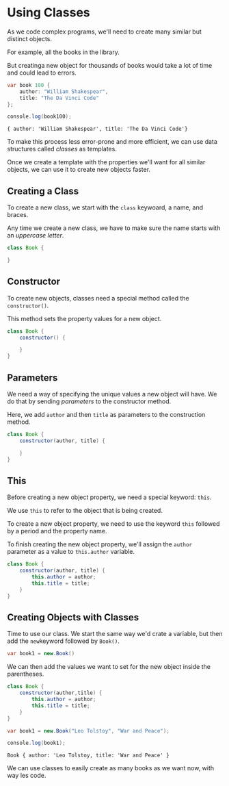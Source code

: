 # Using Classes

As we code complex programs, we'll need to create many similar but distinct objects. 

For example, all the books in the library.

But creatinga new object for thousands of books would take a lot of time and could lead to errors.

```java
var book 100 {
    author: "William Shakespear",
    title: "The Da Vinci Code"
};

console.log(book100);
```
```
{ author: 'William Shakespear', title: 'The Da Vinci Code'}
```

To make this process less error-prone and more efficient, we can use data structures called *classes* as templates.

Once we create a template with the properties we'll want for all similar objects, we can use it to create new objects faster.

## Creating a Class

To create a new class, we start with the `class` keywoard, a name, and braces.

Any time we create a new class, we have to make sure the name starts with an *uppercase letter*.


```java
class Book {

}
```

## Constructor

To create new objects, classes need a special method called the `constructor()`.

This method sets the property values for a new object.

```java
class Book {
    constructor() {

    }
}
```

## Parameters
We need a way of specifying the unique values a new object will have. We do that by sending *parameters* to the constructor method.

Here, we add `author` and then `title` as parameters to the construction method.

```java
class Book {
    constructor(author, title) {

    }
}
```
## This

Before creating a new object property, we need a special keyword: `this`.

We use `this` to refer to the object that is being created.

To create a new object property, we need to use the keyword `this` followed by a period and the property name.

To finish creating the new object property, we'll assign the `author` parameter as a value to `this.author` variable.

```java
class Book {
    constructor(author, title) {
        this.author = author;
        this.title = title;
    }
}
```

## Creating Objects with Classes

Time to use our class. We start the same way we'd crate a variable, but then add the `new`keyword followed by `Book()`.

```java
var book1 = new.Book()
```

We can then add the values we want to set for the new object inside the parentheses.

```java
class Book {
    constructor(author,title) {
        this.author = author;
        this.title = title;
    }
}

var book1 = new.Book("Leo Tolstoy", "War and Peace");

console.log(book1);
```
```
Book { author: 'Leo Tolstoy, title: 'War and Peace' }
```

We can use classes to easily create as many books as we want now, with way les code.

